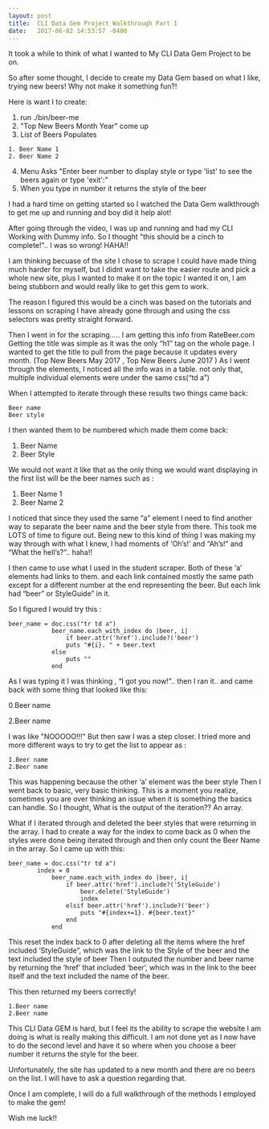```yaml
---
layout: post
title:  CLI Data Gem Project Walkthrough Part 1
date:   2017-06-02 14:53:57 -0400
---
```



It took a while to think of what I wanted to My CLI Data Gem Project to be on.

So after some thought, I decide to create my Data Gem based on what I like, trying new beers! Why not make it something fun?!

Here is want I to create:

1.  run ./bin/beer-me
2.  "Top New Beers Month Year" come up
3.  List of Beers Populates

```
1. Beer Name 1
2. Beer Name 2
```



4.  Menu Asks "Enter beer number to display style or type 'list' to see the beers again or type 'exit':"
5.  When you type in number it returns the style of the beer

I had a hard time on getting started so I watched the Data Gem walkthrough to get me up and running and boy did it help alot!

After going through the video, I was up and running and had my CLI Working with Dummy info. So I thought "this should be a cinch to complete!".. I was so wrong! HAHA!!

I am thinking becuase of the site I chose to scrape I could have made thing much harder for myself, but I didnt want to take the easier route and pick a whole new site, plus I wanted to make it on the topic I wanted it on, I am being stubborn and would really like to get this gem to work.

The reason I figured this would be a cinch was based on the tutorials and lessons on scraping I have already gone through and using the css selectors was pretty straight forward.


Then I went in for the scraping..... 
I am getting this info from RateBeer.com
Getting the title was simple as it was the only “h1” tag on the whole page. I wanted to get the title to pull from the page because it updates every month. (Top New Beers May 2017  , Top New Beers June 2017 )
As I went through the elements, I noticed all the info was in a table. not only that, multiple individual elements were under the same css(“td a”)

When I attempted to iterate through these results two things came back:

```
Beer name
Beer style
```

I then wanted them to be numbered which made them come back:

1. Beer Name
2. Beer Style

We would not want it like that as the only thing we would want displaying in the first list will be the beer names such as :

1. Beer Name 1
2. Beer Name 2

I noticed that since they used the same “a” element I need to find another way to separate the beer name and the beer style from there. This took me LOTS of time to figure out. Being new to this kind of thing I was making my way through with what I knew,  I had moments of ‘Oh’s!’ and “Ah’s!” and “What the hell’s?”.. haha!!

I then came to use what I used in the student scraper.  Both of these ‘a’ elements had links to them. and each link contained mostly the same path except for a different number at the end representing the beer. But each link had “beer” or StyleGuide” in it.

So I figured I would try this :

```
beer_name = doc.css("tr td a")
			beer_name.each_with_index do |beer, i|
				if beer.attr('href').include?('beer')
				puts "#{i}. " + beer.text
			else
				puts ""
			end
```

As I was typing it I was thinking , “I got you now!”.. then I ran it.. and came back with some thing that looked like this:

0.Beer name

2.Beer name

I was like "NOOOOO!!!" But then saw I was a step closer. I tried more and more different ways to try to get the list to appear as :

```
1.Beer name
2.Beer name
```

This was happening because the other ‘a’ element was the beer style
Then I went back to basic, very basic thinking. This is a moment you realize, sometimes you are over thinking an issue when it is something the basics can handle. So I thought, What is the output of the iteration?? An array.

What if I iterated through and deleted the beer styles that were returning in the array.
I had to create a way for the index to come back as 0 when the styles were done being iterated through and then only count the Beer Name in the array. So I came up with this:

```
beer_name = doc.css("tr td a")
		index = 0
			beer_name.each_with_index do |beer, i|
				if beer.attr('href').include?('StyleGuide')
					beer.delete('StyleGuide')
					index
				elsif beer.attr('href').include?('beer')
					puts "#{index+=1}. #{beer.text}" 
				end
			end			
```

This reset the index back to 0 after deleting all the items where the href included ‘StyleGuide”, which was the link to the Style of the beer and the text included the style of beer
Then I outputed  the number and beer name by returning the ‘href’ that included ‘beer’, which was in the link to the beer itself and the text included the name of the beer.

This then returned my beers correctly!

```
1.Beer name
2.Beer name
```

This CLI Data GEM is hard, but I feel its the ability to scrape the website I am doing is what is really making this difficult.
I am not done yet as I now have to do the second level and have it so where when you choose a beer number it returns the style for the beer.

Unfortunately, the site has updated to a new month and there are no beers on the list. I will have to ask a question regarding that. 

Once I am complete, I will do a full walkthrough of the methods I employed to make the gem!

Wish me luck!!



